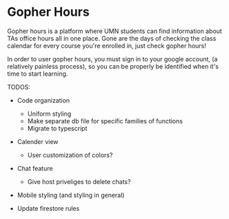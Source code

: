 # Gopher Hours

Gopher hours is a platform where UMN students can find information about
TAs office hours all in one place. Gone are the days of checking the
class calendar for every course you're enrolled in, just check
gopher hours!

In order to user gopher hours, you must sign in to your google account,
(a relatively painless process), so you can be properly be identified when it's
time to start learning.

TODOS:
* Code organization
  * Uniform styling
  * Make separate db file for specific families of functions
  * Migrate to typescript
* Calender view
  * User customization of colors?
* Chat feature
  * Give host priveliges to delete chats?

* Mobile styling (and styling in general)
* Update firestore rules